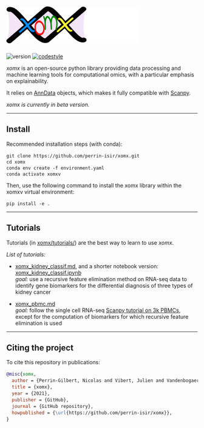 # ![alt text](logo.png "logo")

![version](https://img.shields.io/badge/version-0.1.0-blue)
[![codestyle](https://img.shields.io/badge/code%20style-black-000000.svg)](https://github.com/psf/black)


*xomx* is an open-source python library providing data processing and 
machine learning tools for computational omics, with a 
particular emphasis on explainability.

It relies on [AnnData](https://anndata.readthedocs.io) objects, which makes it
fully compatible with [Scanpy](https://scanpy.readthedocs.io).

*xomx is currently in beta version.*

-----



## Install

Recommended installation steps (with conda): 
```
git clone https://github.com/perrin-isir/xomx.git
cd xomx
conda env create -f environment.yaml
conda activate xomxv
```
Then, use the following command to install the xomx library within the xomxv virtual
environment: 
```
pip install -e .
```
-----
## Tutorials

Tutorials (in [xomx/tutorials/](xomx/tutorials/)) are the best way to learn to use
*xomx*.

*List of tutorials:*
- [xomx_kidney_classif.md](xomx/tutorials/xomx_kidney_classif.md), 
and a shorter notebook version: [xomx_kidney_classif.ipynb](xomx/tutorials/xomx_kidney_classif.ipynb)  
*goal:*  use a 
recursive feature elimination method on RNA-seq data to identify gene 
biomarkers for the differential diagnosis of three types of kidney cancer


- [xomx_pbmc.md](xomx/tutorials/xomx_pbmc.md)  
*goal:* follow the single cell RNA-seq [Scanpy tutorial on 3k PBMCs](
https://scanpy-tutorials.readthedocs.io/en/latest/pbmc3k.html), except
for the computation of biomarkers for which recursive feature elimination is used

-----
## Citing the project
To cite this repository in publications:

```bibtex
@misc{xomx,
  author = {Perrin-Gilbert, Nicolas and Vibert, Julien and Vandenbogaert, Mathias and Waterfall, Joshua J.},
  title = {xomx},
  year = {2021},
  publisher = {GitHub},
  journal = {GitHub repository},
  howpublished = {\url{https://github.com/perrin-isir/xomx}},
}
```
